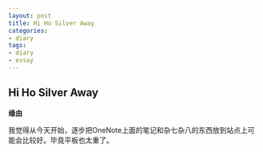 ```yaml
---
layout: post
title: Hi Ho Silver Away
categories:
- diary
tags:
- diary
- essay
---
```


## Hi Ho Silver Away

**缘由**

我觉得从今天开始，逐步把OneNote上面的笔记和杂七杂八的东西放到站点上可能会比较好。毕竟平板也太重了。
